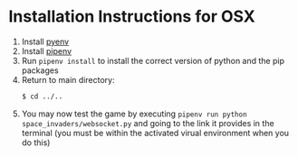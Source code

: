 # Installation Instructions for OSX

1. Install [pyenv](https://github.com/pyenv/pyenv)
2. Install [pipenv](https://pypi.org/project/pipenv/)
3. Run `pipenv install` to install the correct version of python and the pip packages
4. Return to main directory:
   ```bash
   $ cd ../..
   ```
5. You may now test the game by executing `pipenv run python space_invaders/websocket.py` and going to the link it provides in the terminal (you must be within the activated virual environment when you do this)
